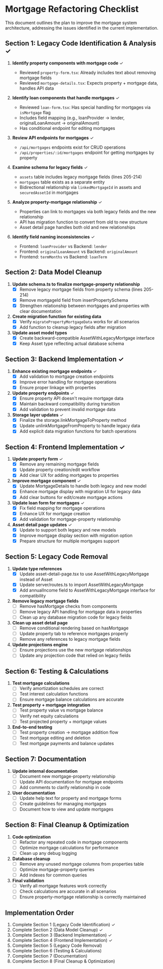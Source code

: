 # Mortgage Refactoring Checklist

This document outlines the plan to improve the mortgage system architecture, addressing the issues identified in the current implementation.

## Section 1: Legacy Code Identification & Analysis ✓

1. **Identify property components with mortgage code** ✓
   - Reviewed `property-form.tsx`: Already includes text about removing mortgage fields
   - Reviewed `mortgage-details.tsx`: Expects property + mortgage data, handles API data

2. **Identify loan components that handle mortgages** ✓
   - Reviewed `loan-form.tsx`: Has special handling for mortgages via `isMortgage` flag
   - Includes field mapping (e.g., loanProvider → lender, originalLoanAmount → originalAmount)
   - Has conditional endpoint for editing mortgages

3. **Review API endpoints for mortgages** ✓
   - `/api/mortgages` endpoints exist for CRUD operations
   - `/api/properties/:id/mortgages` endpoint for getting mortgages by property

4. **Examine schema for legacy fields** ✓
   - `assets` table includes legacy mortgage fields (lines 205-214)
   - `mortgages` table exists as a separate entity
   - Bidirectional relationship via `linkedMortgageId` in assets and `securedAssetId` in mortgages

5. **Analyze property-mortgage relationship** ✓
   - Properties can link to mortgages via both legacy fields and the new relationship
   - API has migration function to convert from old to new structure
   - Asset detail page handles both old and new relationships

6. **Identify field naming inconsistencies** ✓
   - Frontend: `loanProvider` vs Backend: `lender`
   - Frontend: `originalLoanAmount` vs Backend: `originalAmount`
   - Frontend: `termMonths` vs Backend: `loanTerm`

## Section 2: Data Model Cleanup

1. **Update schema.ts to finalize mortgage-property relationship**
   - [x] Remove legacy mortgage fields from property schema (lines 205-214) 
   - [x] Remove mortgageId field from insertPropertySchema
   - [x] Strengthen relationship between mortgages and properties with clear documentation

2. **Create migration function for existing data**
   - [x] Verify `migratePropertyMortgageData` works for all scenarios
   - [x] Add function to cleanup legacy fields after migration

3. **Update asset model types**
   - [x] Create backward-compatible AssetWithLegacyMortgage interface
   - [x] Keep Asset type reflecting actual database schema

## Section 3: Backend Implementation ✓

1. **Enhance existing mortgage endpoints** ✓
   - [x] Add validation to mortgage creation endpoints
   - [x] Improve error handling for mortgage operations
   - [x] Ensure proper linkage with properties

2. **Update property endpoints** ✓
   - [x] Ensure property API doesn't require mortgage data
   - [x] Maintain backward compatibility during transition
   - [x] Add validation to prevent invalid mortgage data

3. **Storage layer updates** ✓
   - [x] Finalize the storage.linkMortgageToProperty method
   - [x] Update unlinkMortgageFromProperty to handle legacy data
   - [x] Add explicit data migration functions for batch operations

## Section 4: Frontend Implementation ✓

1. **Update property form** ✓
   - [x] Remove any remaining mortgage fields
   - [x] Update property creation/edit workflow
   - [x] Add clear UX for adding mortgages to properties

2. **Improve mortgage component** ✓
   - [x] Update MortgageDetails to handle both legacy and new model
   - [x] Enhance mortgage display with migration UI for legacy data
   - [x] Add clear buttons for edit/create mortgage actions

3. **Update loan form for mortgages** ✓
   - [x] Fix field mapping for mortgage operations
   - [x] Enhance UX for mortgage creation
   - [x] Add validation for mortgage-property relationship

4. **Asset detail page updates** ✓
   - [x] Update to support both legacy and new models
   - [x] Improve mortgage display section with migration option
   - [x] Prepare structure for multiple mortgages support

## Section 5: Legacy Code Removal

1. **Update type references**
   - [x] Update asset-detail-page.tsx to use AssetWithLegacyMortgage instead of Asset
   - [x] Update server/routes.ts to import AssetWithLegacyMortgage
   - [x] Add annualIncome field to AssetWithLegacyMortgage interface for compatibility

2. **Remove legacy mortgage fields**
   - [ ] Remove hasMortgage checks from components
   - [ ] Remove legacy API handling for mortgage data in properties
   - [ ] Clean up any database migration code for legacy fields

2. **Clean up asset detail page**
   - [ ] Remove conditional rendering based on hasMortgage
   - [ ] Update property tab to reference mortgages properly
   - [ ] Remove any references to legacy mortgage fields

3. **Update projections engine**
   - [ ] Ensure projections use the new mortgage relationships
   - [ ] Update any projection code that relied on legacy fields

## Section 6: Testing & Calculations

1. **Test mortgage calculations**
   - [ ] Verify amortization schedules are correct
   - [ ] Test interest calculation functions
   - [ ] Ensure mortgage balance calculations are accurate

2. **Test property + mortgage integration**
   - [ ] Test property value vs mortgage balance
   - [ ] Verify net equity calculations
   - [ ] Test projected property + mortgage values

3. **End-to-end testing**
   - [ ] Test property creation -> mortgage addition flow
   - [ ] Test mortgage editing and deletion
   - [ ] Test mortgage payments and balance updates

## Section 7: Documentation

1. **Update internal documentation**
   - [ ] Document new mortgage-property relationship
   - [ ] Update API documentation for mortgage endpoints
   - [ ] Add comments to clarify relationship in code

2. **User documentation**
   - [ ] Update help text for property and mortgage forms
   - [ ] Create guidelines for managing mortgages
   - [ ] Document how to view and update mortgages

## Section 8: Final Cleanup & Optimization

1. **Code optimization**
   - [ ] Refactor any repeated code in mortgage components
   - [ ] Optimize mortgage calculations for performance
   - [ ] Clean up any debug logging

2. **Database cleanup**
   - [ ] Remove any unused mortgage columns from properties table
   - [ ] Optimize mortgage-property queries
   - [ ] Add indexes for common queries

3. **Final validation**
   - [ ] Verify all mortgage features work correctly
   - [ ] Check calculations are accurate in all scenarios
   - [ ] Ensure property-mortgage relationship is correctly maintained

## Implementation Order

1. Complete Section 1 (Legacy Code Identification) ✓
2. Complete Section 2 (Data Model Cleanup) ✓
3. Complete Section 3 (Backend Implementation) ✓
4. Complete Section 4 (Frontend Implementation) ✓
5. Complete Section 5 (Legacy Code Removal)
6. Complete Section 6 (Testing & Calculations)
7. Complete Section 7 (Documentation)
8. Complete Section 8 (Final Cleanup & Optimization)